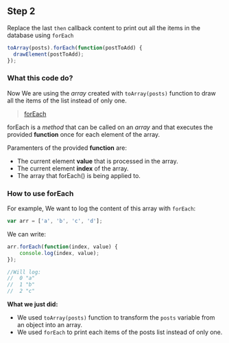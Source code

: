 ## Step 2

Replace the last `then` callback content to print out all the items in the database using `forEach`

```javascript
toArray(posts).forEach(function(postToAdd) {
  drawElement(postToAdd);
});
```

### What this code do?

Now We are using the _array_ created with `toArray(posts)` function to draw all the items of the list instead of only one.

> [forEach](https://developer.mozilla.org/en-US/docs/Web/JavaScript/Reference/Global_Objects/Array/forEach)

forEach is a _method_ that can be called on an _array_ and that executes the provided __function__ once for each element of the array.

Paramenters of the provided __function__ are:

* The current element __value__ that is processed in the array.
* The current element __index__ of the array.
* The array that forEach() is being applied to.

### How to use forEach

For example, We want to log the content of this array with `forEach`:

```js
var arr = ['a', 'b', 'c', 'd'];
```

We can write:

```js
arr.forEach(function(index, value) {
	console.log(index, value);
});

//Will log:
//  0 "a"
//  1 "b"
//  2 "c"
```

**What we just did:**

 * We used `toArray(posts)` function to transform the `posts` variable from an object into an array.
 * We used `forEach` to print each items of the posts list instead of only one.

